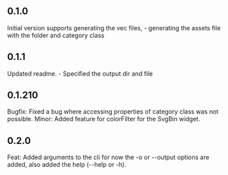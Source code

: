 ## 0.1.0
Initial version supports generating the vec files,
    - generating the assets file with the folder and category class


## 0.1.1
Updated readme.
    - Specified the output dir and file


## 0.1.210
Bugfix: Fixed a bug where accessing properties of category class was not possible.
Minor: Added feature for colorFilter for the SvgBin widget.

## 0.2.0
Feat: Added arguments to the cli for now the -o or --output options are added, also added the help (--help or -h).

